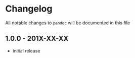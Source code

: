 # Changelog

All notable changes to `pandoc` will be documented in this file

## 1.0.0 - 201X-XX-XX

- initial release
